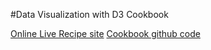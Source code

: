 
#Data Visualization with D3 Cookbook


[Online Live Recipe site](http://nickqizhu.github.io/d3-cookbook/)
[Cookbook github code](https://github.com/NickQiZhu/d3-cookbook)

